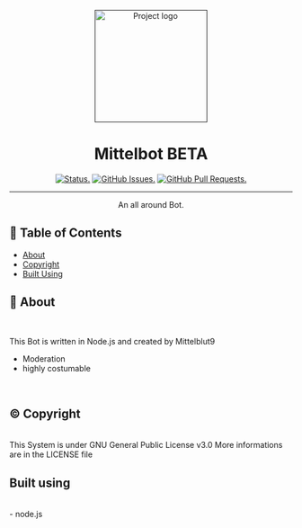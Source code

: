 <p align="center">
  <a href="" rel="noopener">
 <img width=auto height=200px src="#" alt="Project logo"></a>
</p>

<h1 align="center">Mittelbot BETA</h1>

<div align="center">

[![Status.](https://img.shields.io/badge/status-active-success.svg)]()
[![GitHub Issues.](https://img.shields.io/github/issues/Mittelbots/Mittelbot.svg)](https://github.com/Mittelbots/Mittelbot/issues)
[![GitHub Pull Requests.](https://img.shields.io/github/issues-pr/Mittelbots/Mittelbot.svg)](https://github.com/Mittelbots/Mittelbot/pulls)

</div>

---

<p align="center">An all around Bot.
    <br> 
</p>

## 📝 Table of Contents

- [About](#about)
- [Copyright](#copyright)
- [Built Using](#built_using)

## 🧐 About <a name = "about"></a>

<br>

This Bot is written in Node.js and created by Mittelblut9
- Moderation
- highly costumable

<br>

## &copy; Copyright <a name="copyright"></a>

<br>
This System is under GNU General Public License v3.0
More informations are in the LICENSE file

<br>

## Built using <a name="built_using"></a>
<br>
- node.js